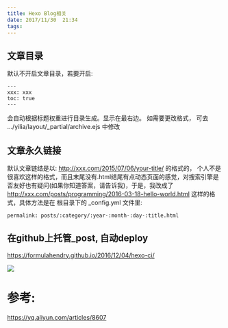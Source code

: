 ```yaml
---
title: Hexo Blog相关
date: 2017/11/30  21:34
tags: 
---
```



## 文章目录

默认不开启文章目录，若要开启:
```
---
xxx: xxx
toc: true
---
```
会自动根据标题权重进行目录生成。显示在最右边。 如需要更改格式， 可去 .../yilia/layout/_partial/archive.ejs 中修改

## 文章永久链接

默认文章链结是以: http://xxx.com/2015/07/06/your-title/ 的格式的， 个人不是很喜欢这样的格式，而且末尾没有.html结尾有点动态页面的感觉，对搜索引擎是否友好也有疑问(如果你知道答案，请告诉我)，于是，我改成了 http://xxx.com/posts/programming/2016-03-18-hello-world.html 这样的格式，具体方法是在 根目录下的 _config.yml 文件里:

```
permalink: posts/:category/:year-:month-:day-:title.html
```

<!-- more -->

## 在github上托管_post, 自动deploy


https://formulahendry.github.io/2016/12/04/hexo-ci/

![](http://otivusbsc.bkt.clouddn.com//579ad34f-95ba-4310-81f4-c7bbe0b29c7d)

# 参考:

https://yq.aliyun.com/articles/8607